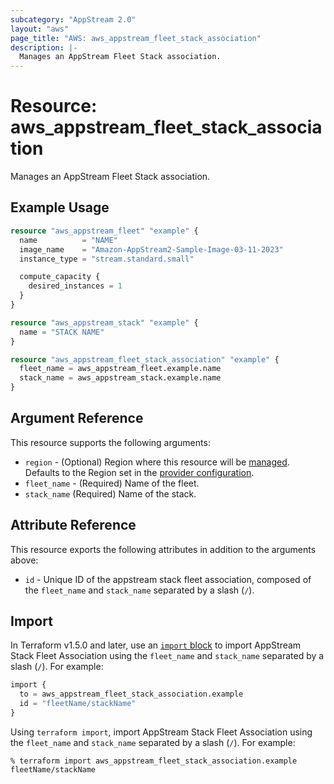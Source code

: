 ```yaml
---
subcategory: "AppStream 2.0"
layout: "aws"
page_title: "AWS: aws_appstream_fleet_stack_association"
description: |-
  Manages an AppStream Fleet Stack association.
---
```


# Resource: aws_appstream_fleet_stack_association

Manages an AppStream Fleet Stack association.

## Example Usage

```terraform
resource "aws_appstream_fleet" "example" {
  name          = "NAME"
  image_name    = "Amazon-AppStream2-Sample-Image-03-11-2023"
  instance_type = "stream.standard.small"

  compute_capacity {
    desired_instances = 1
  }
}

resource "aws_appstream_stack" "example" {
  name = "STACK NAME"
}

resource "aws_appstream_fleet_stack_association" "example" {
  fleet_name = aws_appstream_fleet.example.name
  stack_name = aws_appstream_stack.example.name
}
```

## Argument Reference

This resource supports the following arguments:

* `region` - (Optional) Region where this resource will be [managed](https://docs.aws.amazon.com/general/latest/gr/rande.html#regional-endpoints). Defaults to the Region set in the [provider configuration](https://registry.terraform.io/providers/hashicorp/aws/latest/docs#aws-configuration-reference).
* `fleet_name` - (Required) Name of the fleet.
* `stack_name` (Required) Name of the stack.

## Attribute Reference

This resource exports the following attributes in addition to the arguments above:

* `id` - Unique ID of the appstream stack fleet association, composed of the `fleet_name` and `stack_name` separated by a slash (`/`).

## Import

In Terraform v1.5.0 and later, use an [`import` block](https://developer.hashicorp.com/terraform/language/import) to import AppStream Stack Fleet Association using the `fleet_name` and `stack_name` separated by a slash (`/`). For example:

```terraform
import {
  to = aws_appstream_fleet_stack_association.example
  id = "fleetName/stackName"
}
```

Using `terraform import`, import AppStream Stack Fleet Association using the `fleet_name` and `stack_name` separated by a slash (`/`). For example:

```console
% terraform import aws_appstream_fleet_stack_association.example fleetName/stackName
```
